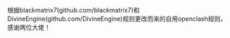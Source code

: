 根据blackmatrix7(github.com/blackmatrix7)和DivineEngine(github.com/DivineEngine)规则更改而来的自用openclash规则，感谢两位大佬！
